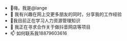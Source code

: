 - 👋嗨，我是@lange
- 👀 我有兴趣在网上交更多朋友的同时，分享我的工作经验
- 🌱我目前正在学习人力资源管理知识
- 💞️ 我正在寻求合作关于做抖音网店等项目
- 📫 如何联系我18879603616

<!---
lange870337479/lange870337479 是一个 ✨ 特殊 ✨ 存储库，因为它的“README.md”（此文件）出现在您的 GitHub 个人资料上。
您可以单击预览链接来查看您的更改。
--->
